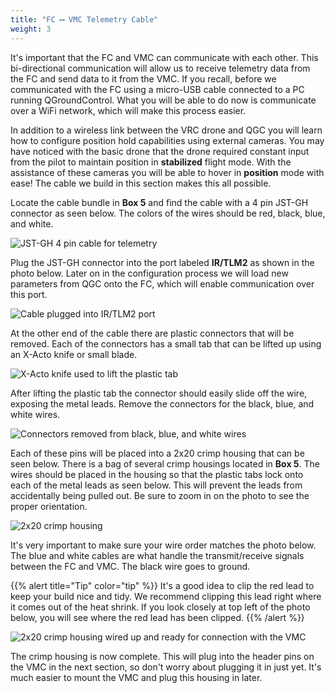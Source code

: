 ```yaml
---
title: "FC ⟷ VMC Telemetry Cable"
weight: 3
---
```


It's important that the FC and VMC can communicate with each other.
This bi-directional communication will allow us to receive telemetry
data from the FC and send data to it from the VMC. If you recall,
before we communicated with the FC using a micro-USB cable connected to a
PC running QGroundControl. What you will be able to do now is communicate over a
WiFi network, which will make this process easier.

In addition to a wireless link between the VRC drone and QGC you will learn
how to configure position hold capabilities using external cameras. You may
have noticed with the basic drone that the drone required constant input from the
pilot to maintain position in **stabilized** flight mode. With the assistance
of these cameras you will be able to hover in **position** mode with ease!
The cable we build in this section makes this all possible.

Locate the cable bundle in **Box 5** and find the cable with a 4 pin
JST-GH connector as seen below. The colors of the wires should
be red, black, blue, and white.

![JST-GH 4 pin cable for telemetry](vmc_cable.jpg)

Plug the JST-GH connector into the port labeled **IR/TLM2** as shown in the
photo below. Later on in the configuration process we will load new parameters
from QGC onto the FC, which will enable communication over this port.

![Cable plugged into IR/TLM2 port](vmc_cable_plugged_into_fc.jpg)

At the other end of the cable there are plastic connectors that will be removed.
Each of the connectors has a small tab that can be lifted up using an X-Acto
knife or small blade.

![X-Acto knife used to lift the plastic tab](build_vmc_cable_1.jpg)

After lifting the plastic tab the connector should easily slide off the wire,
exposing the metal leads. Remove the connectors for the black, blue, and white wires.

![Connectors removed from black, blue, and white wires](build_vmc_cable_2.jpg)

Each of these pins will be placed into a 2x20 crimp housing that can be seen below.
There is a bag of several crimp housings located in **Box 5**.
The wires should be placed in the housing so that the plastic tabs lock onto each
of the metal leads as seen below. This will prevent the leads from accidentally
being pulled out. Be sure to zoom in on the photo to see the proper orientation.

![2x20 crimp housing](build_vmc_cable_3.jpg)

It's very important to make sure your wire order matches the photo below.
The blue and white cables are what handle the transmit/receive signals
between the FC and VMC. The black wire goes to ground.

{{% alert title="Tip" color="tip" %}}
It's a good idea to clip the red lead to keep your build nice and tidy.
We recommend clipping this lead right where it comes out of the heat shrink.
If you look closely at top left of the photo below, you will see where the
red lead has been clipped.
{{% /alert %}}

![2x20 crimp housing wired up and ready for connection with the VMC](build_vmc_cable_4.jpg)

The crimp housing is now complete. This will plug into the header pins on
the VMC in the next section, so don't worry about plugging it in just yet.
It's much easier to mount the VMC and plug this housing in later.

